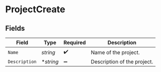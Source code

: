 # ProjectCreate


## Fields

| Field                       | Type                        | Required                    | Description                 |
| --------------------------- | --------------------------- | --------------------------- | --------------------------- |
| `Name`                      | *string*                    | :heavy_check_mark:          | Name of the project.        |
| `Description`               | **string*                   | :heavy_minus_sign:          | Description of the project. |